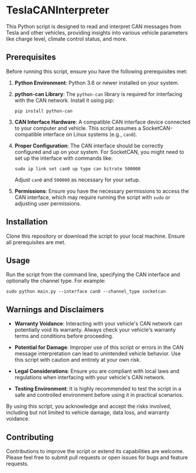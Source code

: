# TeslaCANInterpreter

This Python script is designed to read and interpret CAN messages from Tesla and other vehicles, providing insights into various vehicle parameters like charge level, climate control status, and more.

## Prerequisites
Before running this script, ensure you have the following prerequisites met:

1. **Python Environment**: Python 3.6 or newer installed on your system.
2. **python-can Library**: The `python-can` library is required for interfacing with the CAN network. Install it using pip:

    ```
    pip install python-can
    ```

3. **CAN Interface Hardware**: A compatible CAN interface device connected to your computer and vehicle. This script assumes a SocketCAN-compatible interface on Linux systems (e.g., `can0`).

4. **Proper Configuration**: The CAN interface should be correctly configured and up on your system. For SocketCAN, you might need to set up the interface with commands like:

    ```
    sudo ip link set can0 up type can bitrate 500000
    ```

    Adjust `can0` and `500000` as necessary for your setup.

5. **Permissions**: Ensure you have the necessary permissions to access the CAN interface, which may require running the script with `sudo` or adjusting user permissions.

## Installation

Clone this repository or download the script to your local machine. Ensure all prerequisites are met.

## Usage

Run the script from the command line, specifying the CAN interface and optionally the channel type. For example:

```
sudo python main.py --interface can0 --channel_type socketcan
```

## Warnings and Disclaimers

- **Warranty Voidance**: Interacting with your vehicle's CAN network can potentially void its warranty. Always check your vehicle's warranty terms and conditions before proceeding.

- **Potential for Damage**: Improper use of this script or errors in the CAN message interpretation can lead to unintended vehicle behavior. Use this script with caution and entirely at your own risk.

- **Legal Considerations**: Ensure you are compliant with local laws and regulations when interfacing with your vehicle's CAN network.

- **Testing Environment**: It is highly recommended to test the script in a safe and controlled environment before using it in practical scenarios.

By using this script, you acknowledge and accept the risks involved, including but not limited to vehicle damage, data loss, and warranty voidance.

## Contributing

Contributions to improve the script or extend its capabilities are welcome. Please feel free to submit pull requests or open issues for bugs and feature requests.
